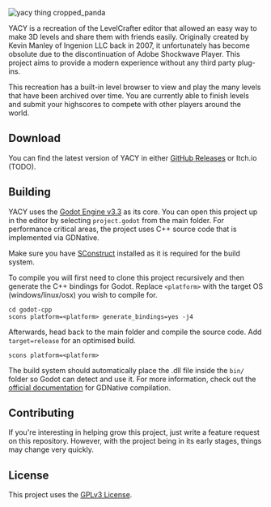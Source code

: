 ![yacy thing cropped_panda](https://user-images.githubusercontent.com/13946497/144519134-77e72422-98ac-4d7c-8b5a-5801483213e9.png)

YACY is a recreation of the LevelCrafter editor that allowed an easy way to make 3D levels and share them with friends easily. Originally created by Kevin Manley of Ingenion LLC back in 2007, it unfortunately has become obsolute due to the discontinuation of Adobe Shockwave Player. This project aims to provide a modern experience without any third party plug-ins.

This recreation has a built-in level browser to view and play the many levels that have been archived over time. You are currently able to finish levels and submit your highscores to compete with other players around the world.

## Download
You can find the latest version of YACY in either [GitHub Releases](https://github.com/Ruixel/YACY/releases) or Itch.io (TODO).

## Building
YACY uses the [Godot Engine v3.3](https://godotengine.org/) as its core. You can open this project up in the editor by selecting ``project.godot`` from the main folder. For performance critical areas, the project uses C++ source code that is implemented via GDNative. 

Make sure you have [SConstruct](https://scons.org/) installed as it is required for the build system.

To compile you will first need to clone this project recursively and then generate the C++ bindings for Godot. Replace ``<platform>`` with the target OS (windows/linux/osx) you wish to compile for.
```
cd godot-cpp
scons platform=<platform> generate_bindings=yes -j4
```

Afterwards, head back to the main folder and compile the source code. Add ``target=release`` for an optimised build.
```
scons platform=<platform>
```

The build system should automatically place the .dll file inside the ``bin/`` folder so Godot can detect and use it. For more information, check out the [official documentation](https://docs.godotengine.org/en/stable/tutorials/plugins/gdnative/gdnative-cpp-example.html) for GDNative compilation.

## Contributing
If you're interesting in helping grow this project, just write a feature request on this repository. However, with the project being in its early stages, things may change very quickly.
  
## License
This project uses the [GPLv3 License](https://github.com/Ruixel/YACY/blob/master/LICENSE).
